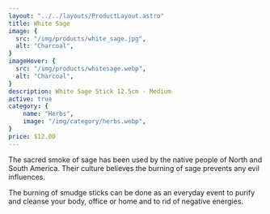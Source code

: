 ```yaml
---
layout: "../../layouts/ProductLayout.astro"
title: White Sage
image: {
  src: "/img/products/white_sage.jpg",
  alt: "Charcoal",
}
imageHover: {
  src: "/img/products/whitesage.webp",
  alt: "Charcoal",
}
description: White Sage Stick 12.5cm - Medium
active: true
category: {
    name: "Herbs",
    image: "/img/category/herbs.webp",
}
price: $12.00
---
```


The sacred smoke of sage has been used by the native people of North and South America. Their culture believes the burning of sage prevents any evil influences.

The burning of smudge sticks can be done as an everyday event to purify and cleanse your body, office or home and to rid of negative energies.